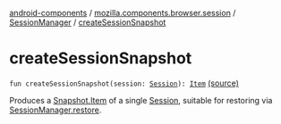 [android-components](../../index.md) / [mozilla.components.browser.session](../index.md) / [SessionManager](index.md) / [createSessionSnapshot](./create-session-snapshot.md)

# createSessionSnapshot

`fun createSessionSnapshot(session: `[`Session`](../-session/index.md)`): `[`Item`](-snapshot/-item/index.md) [(source)](https://github.com/mozilla-mobile/android-components/blob/master/components/browser/session/src/main/java/mozilla/components/browser/session/SessionManager.kt#L45)

Produces a [Snapshot.Item](-snapshot/-item/index.md) of a single [Session](../-session/index.md), suitable for restoring via [SessionManager.restore](restore.md).

